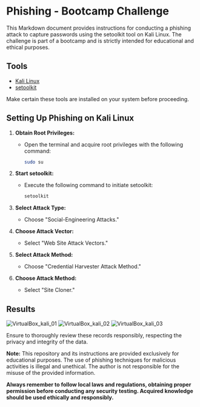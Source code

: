 # Phishing - Bootcamp Challenge

This Markdown document provides instructions for conducting a phishing attack to capture passwords using the setoolkit tool on Kali Linux. The challenge is part of a bootcamp and is strictly intended for educational and ethical purposes.

## Tools

- [Kali Linux](https://www.kali.org/)
- [setoolkit](https://github.com/trustedsec/social-engineer-toolkit)

Make certain these tools are installed on your system before proceeding.

## Setting Up Phishing on Kali Linux

1. **Obtain Root Privileges:**
   - Open the terminal and acquire root privileges with the following command:

     ```bash
     sudo su
     ```

2. **Start setoolkit:**
   - Execute the following command to initiate setoolkit:

     ```bash
     setoolkit
     ```

3. **Select Attack Type:**
   - Choose "Social-Engineering Attacks."

4. **Choose Attack Vector:**
   - Select "Web Site Attack Vectors."

5. **Select Attack Method:**
   - Choose "Credential Harvester Attack Method."

6. **Choose Attack Method:**
   - Select "Site Cloner."

## Results

![VirtualBox_kali_01](https://github.com/tamirespatrocinio/cybersecurity-challenge-phishing/assets/73259410/1f699100-7dfd-4e8b-9fc7-e2f098e907b8)
![VirtualBox_kali_02](https://github.com/tamirespatrocinio/cybersecurity-challenge-phishing/assets/73259410/c3cecbaf-79f0-4912-8dda-fe3d94940c6e)
![VirtualBox_kali_03](https://github.com/tamirespatrocinio/cybersecurity-challenge-phishing/assets/73259410/f0044859-c976-4e38-9849-153d9bff40f8)



Ensure to thoroughly review these records responsibly, respecting the privacy and integrity of the data.

**Note:** This repository and its instructions are provided exclusively for educational purposes. The use of phishing techniques for malicious activities is illegal and unethical. The author is not responsible for the misuse of the provided information.

**Always remember to follow local laws and regulations, obtaining proper permission before conducting any security testing. Acquired knowledge should be used ethically and responsibly.**

